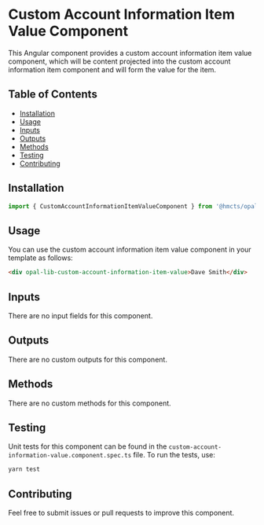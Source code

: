 # Custom Account Information Item Value Component

This Angular component provides a custom account information item value component, which will be content projected into the custom account information item component and will form the value for the item.

## Table of Contents

- [Installation](#installation)
- [Usage](#usage)
- [Inputs](#inputs)
- [Outputs](#outputs)
- [Methods](#methods)
- [Testing](#testing)
- [Contributing](#contributing)

## Installation

```typescript
import { CustomAccountInformationItemValueComponent } from '@hmcts/opal-frontend-common/components/custom/custom-account-information/custom-account-information-item/custom-account-information-item-value';
```

## Usage

You can use the custom account information item value component in your template as follows:

```html
<div opal-lib-custom-account-information-item-value>Dave Smith</div>
```

## Inputs

There are no input fields for this component.

## Outputs

There are no custom outputs for this component.

## Methods

There are no custom methods for this component.

## Testing

Unit tests for this component can be found in the `custom-account-information-value.component.spec.ts` file. To run the tests, use:

```bash
yarn test
```

## Contributing

Feel free to submit issues or pull requests to improve this component.
